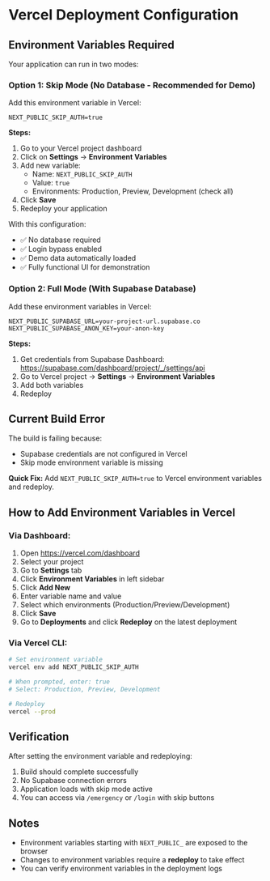 # Vercel Deployment Configuration

## Environment Variables Required

Your application can run in two modes:

### Option 1: Skip Mode (No Database - Recommended for Demo)

Add this environment variable in Vercel:

```
NEXT_PUBLIC_SKIP_AUTH=true
```

**Steps:**
1. Go to your Vercel project dashboard
2. Click on **Settings** → **Environment Variables**
3. Add new variable:
   - Name: `NEXT_PUBLIC_SKIP_AUTH`
   - Value: `true`
   - Environments: Production, Preview, Development (check all)
4. Click **Save**
5. Redeploy your application

With this configuration:
- ✅ No database required
- ✅ Login bypass enabled
- ✅ Demo data automatically loaded
- ✅ Fully functional UI for demonstration

### Option 2: Full Mode (With Supabase Database)

Add these environment variables in Vercel:

```
NEXT_PUBLIC_SUPABASE_URL=your-project-url.supabase.co
NEXT_PUBLIC_SUPABASE_ANON_KEY=your-anon-key
```

**Steps:**
1. Get credentials from Supabase Dashboard: https://supabase.com/dashboard/project/_/settings/api
2. Go to Vercel project → **Settings** → **Environment Variables**
3. Add both variables
4. Redeploy

## Current Build Error

The build is failing because:
- Supabase credentials are not configured in Vercel
- Skip mode environment variable is missing

**Quick Fix:**
Add `NEXT_PUBLIC_SKIP_AUTH=true` to Vercel environment variables and redeploy.

## How to Add Environment Variables in Vercel

### Via Dashboard:
1. Open https://vercel.com/dashboard
2. Select your project
3. Go to **Settings** tab
4. Click **Environment Variables** in left sidebar
5. Click **Add New**
6. Enter variable name and value
7. Select which environments (Production/Preview/Development)
8. Click **Save**
9. Go to **Deployments** and click **Redeploy** on the latest deployment

### Via Vercel CLI:
```bash
# Set environment variable
vercel env add NEXT_PUBLIC_SKIP_AUTH

# When prompted, enter: true
# Select: Production, Preview, Development

# Redeploy
vercel --prod
```

## Verification

After setting the environment variable and redeploying:

1. Build should complete successfully
2. No Supabase connection errors
3. Application loads with skip mode active
4. You can access via `/emergency` or `/login` with skip buttons

## Notes

- Environment variables starting with `NEXT_PUBLIC_` are exposed to the browser
- Changes to environment variables require a **redeploy** to take effect
- You can verify environment variables in the deployment logs
